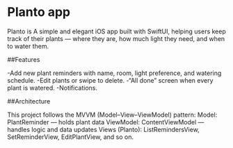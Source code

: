 # Planto app

Planto is A simple and elegant iOS app built with SwiftUI, helping users keep track of their plants — where they are, how much light they need, and when to water them.

##Features

-Add new plant reminders with name, room, light preference, and watering schedule.
-Edit plants or swipe to delete.
-“All done” screen when every plant is watered.
-Notifications.

##Architecture

This project follows the MVVM (Model–View–ViewModel) pattern:
Model: PlantReminder — holds plant data
ViewModel: ContentViewModel — handles logic and data updates
Views (Planto): ListRemindersView, SetReminderView, EditPlantView, and so on.
